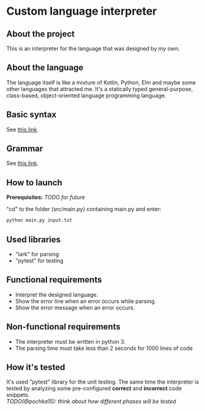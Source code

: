 # Custom language interpreter

## About the project

This is an interpreter for the language that was designed by my own.

## About the language

The language itself is like a mixture of Kotlin, Python, Elm and maybe some other languages that attracted me. It's a statically typed general-purpose, class-based, object-oriented language programming language.

## Basic syntax

See [this link](./Basic%20syntax.md).

## Grammar

See [this link](./grammar.lark).

## How to launch

**Prerequisites:** *TODO for future*

"cd" to the folder (src/main.py) containing main.py and enter:

```bash
python main.py input.txt
```

## Used libraries

- "lark" for parsing
- "pytest" for testing

## Functional requirements

- Interpret the designed language.
- Show the error line when an error occurs while parsing.
- Show the error message when an error occurs.

## Non-functional requirements

- The interpreter must be written in python 3.
- The parsing time must take less than 2 seconds for 1000 lines of code

## How it's tested

It's used "pytest" library for the unit testing. The same time the interpreter is tested by analyzing some pre-configured **correct** and **incorrect** code snippets.\
*TODO(@pochka15): think about how different phases will be tested*
